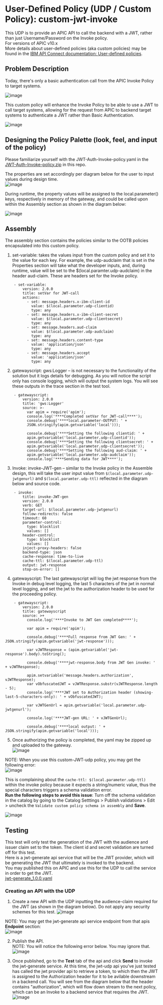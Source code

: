 # User-Defined Policy (UDP / Custom Policy): custom-jwt-invoke
This UDP is to provide an APIC API to call the backend with a JWT, rather than just Username/Password on the Invoke policy.  
For versions of APIC v10.x  
More details about user-defined policies (aka custom policies) may be found in the [IBM API Connect documentation: User-defined policies](https://www.ibm.com/docs/en/api-connect/10.0.5.x_lts?topic=constructs-user-defined-policies).  

## Problem Description
Today, there's only a basic authentication call from the APIC Invoke Policy to target systems.  
  
![image](https://user-images.githubusercontent.com/66093865/162876312-c5b0e20d-9569-4e20-9fe6-2fd8243d4bbf.png)  
  
This custom policy will enhance the Invoke Policy to be able to use a JWT to call target systems, allowing for the request from APIC to backend target systems to authenticate a JWT rather than Basic Authentication.
  
![image](https://user-images.githubusercontent.com/66093865/162878276-40077b41-de22-4948-9d64-1d9de2c25c57.png)  
    
## Designing the Policy Palette (look, feel, and input of the policy)  
Please familiarize yourself with the JWT-Auth-Invoke-policy.yaml in the [JWT-Auth-Invoke-policy.zip](https://github.com/ibmArtifacts/custom-jwt-invoke/blob/main/JWT-Auth-Invoke-policy_v1.0.2.zip) in this repo.  
  
The properties are set accordingly per diagram below for the user to input values during design time.  
![image](https://github.com/ibmArtifacts/custom-jwt-invoke/assets/66093865/25fcbd47-7606-41da-825f-3f201c74dbc2)  
    
During runtime, the property values will be assigned to the local.parameter() keys, respectively in memory of the gateway, and could be called upon within the Assembly section as shown in the diagram below:  

![image](https://user-images.githubusercontent.com/66093865/162886594-2fb7a95d-e61a-42ae-9465-d3510bbe5a3f.png)  
  
## Assembly  
The assembly section contains the policies similar to the OOTB policies encapsulated into this custom policy.  

1.	set-variable: takes the values input from the custom policy and set it to the value for each key. For example, the udp-audclaim that is set in the Properties section will take what the developer inputs, and, during runtime, value will be set to the $(local.paramter.udp-audclaim) in the header aud-claim. These are headers set for the Invoke policy.  

```  
    - set-variable:
        version: 2.0.0
        title: setVar for JWT-call
        actions:
          - set: message.headers.x-ibm-client-id
            value: $(local.parameter.udp-clientid)
            type: any
          - set: message.headers.x-ibm-client-secret
            value: $(local.parameter.udp-clientsecret)
            type: any
          - set: message.headers.aud-claim
            value: $(local.parameter.udp-audclaim)
            type: any
          - set: message.headers.content-type
            value: 'application/json'
            type: any
          - set: message.headers.accept
            value: 'application/json'
            type: any

```  
2. gatewayscript: gws:Logger – is not necessary to the functionality of the solution but it logs details for debugging. As you will notice the script only has console logging, which will output the system logs. You will see these outputs in the trace section in the test tool.  
``` 
    - gatewayscript:
        version: 2.0.0
        title: 'gws:Logger'
        source: >-
          var apim = require('apim'); 
          console.log('****Completed setVar for JWT-call****'); 
          console.debug('****local.parameter-OUTPUT: ' +
          JSON.stringify(apim.getvariable('local'))); 

          console.debug('****Setting the following clientid: ' +
          apim.getvariable('local.parameter.udp-clientid')); 
          console.debug('****Setting the following clientsecret: ' +
          apim.getvariable('local.parameter.udp-clientsecret')); 
          console.debug('****Setting the following aud-claim: ' +
          apim.getvariable('local.parameter.udp-audclaim')); 
          console.log('****Sending data for JWT****');
```  
3.	Invoke: invoke-JWT-gen – similar to the Invoke policy in the Assemble design, this will take the user input value from `$(local.parameter.udp-jwtgenurl)` and `$(local.paramter.udp-ttl)` reflected in the diagram below and source code.  

```  
    - invoke:
        title: invoke-JWT-gen
        version: 2.0.0
        verb: GET
        target-url: $(local.parameter.udp-jwtgenurl)
        follow-redirects: false
        timeout: 60
        parameter-control:
          type: blocklist
          values: []
        header-control:
          type: blocklist
          values: []
        inject-proxy-headers: false
        backend-type: json
        cache-response: time-to-live
        cache-ttl: $(local.parameter.udp-ttl)
        output: jwt-response
        stop-on-error: []
```  

4. gatewayscript: The last gatewayscript will log the jwt response from the Invoke in debug level logging, the last 5 characters of the jwt in normal level logging, and set the jwt to the authorization header to be used for the proceeding policy.  

```
    - gatewayscript:
        version: 2.0.0
        title: gatewayscript
        source: >+
          console.log('****Invoke to JWT Gen completed****');

          var apim = require('apim');
          
          console.debug('****Full response from JWT Gen: ' + JSON.stringify(apim.getvariable('jwt-response')));

          var vJWTResponse = (apim.getvariable('jwt-response').body).toString();
          
          console.debug('****jwt-response.body from JWT Gen invoke: ' + vJWTResponse);

          apim.setvariable('message.headers.authorization', vJWTResponse);
          var vObfuscatedJWT = vJWTResponse.substr(vJWTResponse.length - 5);
          console.log('****JWT set to Authorization header (showing-last-5-characters-only): ' + vObfuscatedJWT);

          var vJWTGenUrl = apim.getvariable('local.parameter.udp-jwtgenurl');

          console.log('****JWT-gen URL: ' + vJWTGenUrl);

          console.debug('****local output: ' + JSON.stringify(apim.getvariable('local')));
```  

5. Once authorizing the policy is completed, the yaml may be zipped up and uploaded to the gateway.  
![image](https://github.com/ibmArtifacts/custom-jwt-invoke/assets/66093865/7c0da680-e383-4d20-b3d1-12c9545fbffd)  

NOTE: When you use this custom-JWT-udp policy, you may get the following error:  
![image](https://github.com/ibmArtifacts/custom-jwt-invoke/assets/66093865/f8d24423-1aa2-47dd-bfbf-28aed753d183)  
  
This is complaining about the `cache-ttl: $(local.parameter.udp-ttl)` within the invoke policy because it expects a string/numeric value, thus the special characters triggers a schema validation error.  
**Run the following steps to avoid this issue**: Turn off the schema validation in the catalog by going to the Catalog Setttings > Publish validations > Edit > uncheck the `Validate custom policy schema in assembly` and **Save**.  
  
![image](https://github.com/ibmArtifacts/custom-jwt-invoke/assets/66093865/fe66f94a-949d-4f8a-9f8c-97e8a3baf347)  

## Testing  
This test will only test the generation of the JWT with the audience and issuer claim set to the token. The client id and secret validation are turned off for this test.  
Here is a jwt-generate api service that will be the JWT provider, which will be generating the JWT that ultimately is invoked to the backend.  
You may published this on APIC and use this for the UDP to call the service in order to get the JWT.  
[jwt-generate_1.0.0.yaml](https://github.com/ibmArtifacts/custom-jwt-invoke/blob/main/jwt-generate_1.0.0.yaml)  
  
### Creating an API with the UDP  
1. Create a new API with the UDP inputting the audience-claim required for the JWT (as shown in the diagram below). Do not apply any security schemes for this test.
![image](https://github.com/ibmArtifacts/custom-jwt-invoke/assets/66093865/ea18d723-313e-415b-bda4-f34870589f0c)

NOTE: You may get the jwt-generate api service endpoint from that apis **Endpoint** section:  
![image](https://github.com/ibmArtifacts/custom-jwt-invoke/assets/66093865/5eebd54a-fdec-44b6-9236-7e16f8a9ac59)  
  
2. Publish the API.  
NOTE: You will notice the following error below. You may ignore that.  
![image](https://github.com/ibmArtifacts/custom-jwt-invoke/assets/66093865/3f09a6a9-82d3-4c46-8502-5ab0a495865d)  
  
3. Once published, go to the **Test** tab of the api and click **Send** to invoke the jwt-generate service.
At this time, the jwt-udp api you've just tested has called the jwt provider api to retrieve a token, to which then the JWT is assigned to the Authorization header for it to be avilable downstream in a backend call.
You will see from the diagram below that the header contains "authorization", which will flow down stream to the next policy, which can be an Invoke to a backend service that requires the JWT.  
![image](https://github.com/ibmArtifacts/custom-jwt-invoke/assets/66093865/dd8ae147-c4b0-4498-8466-83ccf7bb84bf)  







